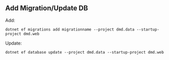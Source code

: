 ## Add Migration/Update DB
Add:

	dotnet ef migrations add migrationname --project dmd.data --startup-project dmd.web

Update:

	dotnet ef database update --project dmd.data --startup-project dmd.web